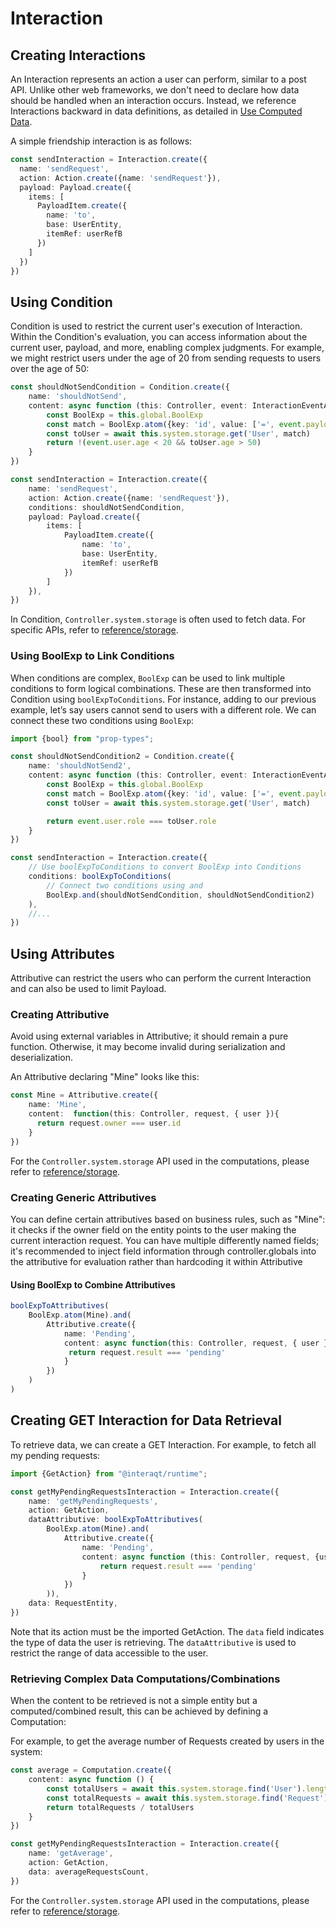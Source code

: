 # Interaction

## Creating Interactions

An Interaction represents an action a user can perform, similar to a post API.
Unlike other web frameworks, we don't need to declare how data should be handled when an interaction occurs.
Instead, we reference Interactions backward in data definitions, as detailed in [Use Computed Data](./computed-data).

A simple friendship interaction is as follows:

```typescript
const sendInteraction = Interaction.create({
  name: 'sendRequest',
  action: Action.create({name: 'sendRequest'}),
  payload: Payload.create({
    items: [
      PayloadItem.create({
        name: 'to',
        base: UserEntity,
        itemRef: userRefB
      })
    ]
  })
})

```

## Using Condition
Condition is used to restrict the current user's execution of Interaction. 
Within the Condition's evaluation, you can access information about the current user, payload, and more, enabling complex judgments. 
For example, we might restrict users under the age of 20 from sending requests to users over the age of 50:

```typescript
const shouldNotSendCondition = Condition.create({
    name: 'shouldNotSend',
    content: async function (this: Controller, event: InteractionEventArgs) {
        const BoolExp = this.global.BoolExp
        const match = BoolExp.atom({key: 'id', value: ['=', event.payload.to.id]})
        const toUser = await this.system.storage.get('User', match)
        return !(event.user.age < 20 && toUser.age > 50)
    }
})

const sendInteraction = Interaction.create({
    name: 'sendRequest',
    action: Action.create({name: 'sendRequest'}),
    conditions: shouldNotSendCondition,
    payload: Payload.create({
        items: [
            PayloadItem.create({
                name: 'to',
                base: UserEntity,
                itemRef: userRefB
            })
        ]
    }),
})

```

In Condition, `Controller.system.storage` is often used to fetch data. For specific APIs, refer to [reference/storage](../reference/storage).

### Using BoolExp to Link Conditions
When conditions are complex, `BoolExp` can be used to link multiple conditions to form logical combinations. 
These are then transformed into Condition using `boolExpToConditions`. 
For instance, adding to our previous example, let’s say users cannot send to users with a different role. We can connect these two conditions using `BoolExp`:
```typescript
import {bool} from "prop-types";

const shouldNotSendCondition2 = Condition.create({
    name: 'shouldNotSend2',
    content: async function (this: Controller, event: InteractionEventArgs) {
        const BoolExp = this.global.BoolExp
        const match = BoolExp.atom({key: 'id', value: ['=', event.payload.to.id]})
        const toUser = await this.system.storage.get('User', match)

        return event.user.role === toUser.role
    }
})

const sendInteraction = Interaction.create({
    // Use boolExpToConditions to convert BoolExp into Conditions
    conditions: boolExpToConditions(
        // Connect two conditions using and
        BoolExp.and(shouldNotSendCondition, shouldNotSendCondition2)
    ),
    //...
})
```


## Using Attributes

Attributive can restrict the users who can perform the current Interaction and can also be used to limit Payload.

### Creating Attributive

Avoid using external variables in Attributive; it should remain a pure function. Otherwise, it may become invalid during serialization and deserialization.

An Attributive declaring "Mine" looks like this:

```typescript
const Mine = Attributive.create({
    name: 'Mine',
    content:  function(this: Controller, request, { user }){
      return request.owner === user.id
    }
})
```

For the `Controller.system.storage` API used in the computations, please refer to [reference/storage](../reference/storage).

### Creating Generic Attributives

You can define certain attributives based on business rules, such as "Mine": it checks if the owner field on the entity points to the user making the current interaction request. You can have multiple differently named fields; it's recommended to inject field information through controller.globals into the attributive for evaluation rather than hardcoding it within Attributive

#### Using BoolExp to Combine Attributives

```typescript
boolExpToAttributives(
    BoolExp.atom(Mine).and(
        Attributive.create({
            name: 'Pending',
            content: async function(this: Controller, request, { user }){
             return request.result === 'pending'
            }
        })
    )
)
```


## Creating GET Interaction for Data Retrieval
To retrieve data, we can create a GET Interaction. For example, to fetch all my pending requests:

```typescript
import {GetAction} from "@interaqt/runtime";

const getMyPendingRequestsInteraction = Interaction.create({
    name: 'getMyPendingRequests',
    action: GetAction,
    dataAttributive: boolExpToAttributives(
        BoolExp.atom(Mine).and(
            Attributive.create({
                name: 'Pending',
                content: async function (this: Controller, request, {user}) {
                    return request.result === 'pending'
                }
            })
        )),
    data: RequestEntity,
})

```

Note that its action must be the imported GetAction. 
The `data` field indicates the type of data the user is retrieving. 
The `dataAttributive` is used to restrict the range of data accessible to the user.

### Retrieving Complex Data Computations/Combinations
When the content to be retrieved is not a simple entity but a computed/combined result, this can be achieved by defining a Computation:

For example, to get the average number of Requests created by users in the system:

```typescript
const average = Computation.create({
    content: async function () {
        const totalUsers = await this.system.storage.find('User').length
        const totalRequests = await this.system.storage.find('Request').length
        return totalRequests / totalUsers
    }
})

const getMyPendingRequestsInteraction = Interaction.create({
    name: 'getAverage',
    action: GetAction,
    data: averageRequestsCount,
})
```

For the `Controller.system.storage` API used in the computations, please refer to [reference/storage](../reference/storage).